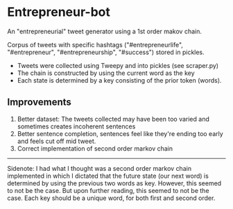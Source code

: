 # Entrepreneur-bot
An "entrepreneurial" tweet generator using a 1st order makov chain. 

Corpus of tweets with specific hashtags ("#entrepreneurlife", "#entrepreneur", "#entrepreneurship", "#success") stored in pickles.

* Tweets were collected using Tweepy and into pickles  (see scraper.py)
* The chain is constructed by using the current word as the key
* Each state is determined by a key consisting of the prior token (words).

## Improvements
1. Better dataset: The tweets collected may have been too varied and sometimes creates incoherent sentences
2. Better sentence completion, sentences feel like they're ending too early and feels cut off mid tweet.
3. Correct implementation of second order markov chain

---
Sidenote: 
I had what I thought was a second order markov chain implemented in which I dictated that the future state (our next word) is determined by using the previous two words as key. However, this seemed to not be the case. But upon further reading, this seemed to not be the case. Each key should be a unique word, for both first and second order.  